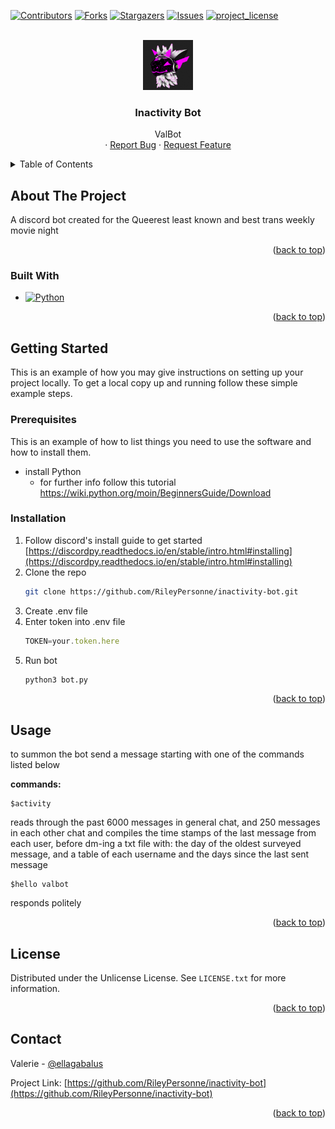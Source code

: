 <!-- Improved compatibility of back to top link: See: https://github.com/othneildrew/Best-README-Template/pull/73 -->
<a id="readme-top"></a>
<!--
*** Thanks for checking out the Best-README-Template. If you have a suggestion
*** that would make this better, please fork the repo and create a pull request
*** or simply open an issue with the tag "enhancement".
*** Don't forget to give the project a star!
*** Thanks again! Now go create something AMAZING! :D
-->



<!-- PROJECT SHIELDS -->
<!--
*** I'm using markdown "reference style" links for readability.
*** Reference links are enclosed in brackets [ ] instead of parentheses ( ).
*** See the bottom of this document for the declaration of the reference variables
*** for contributors-url, forks-url, etc. This is an optional, concise syntax you may use.
*** https://www.markdownguide.org/basic-syntax/#reference-style-links
-->
[![Contributors][contributors-shield]][contributors-url]
[![Forks][forks-shield]][forks-url]
[![Stargazers][stars-shield]][stars-url]
[![Issues][issues-shield]][issues-url]
[![project_license][license-shield]][license-url]


<!-- PROJECT LOGO -->
<br />
<div align="center">
  <a href="https://github.com/RileyPersonne/inactivity-bot">
    <img src="images/logo.png" alt="Logo" width="80" height="80">
  </a>

<h3 align="center">Inactivity Bot</h3>

  <p align="center">
    ValBot
    <br />
    &middot;
    <a href="https://github.com/RileyPersonne/inactivity-bot/issues/new?labels=bug&template=bug-report---.md">Report Bug</a>
    &middot;
    <a href="https://github.com/RileyPersonne/inactivity-bot/issues/new?labels=enhancement&template=feature-request---.md">Request Feature</a>
  </p>
</div>



<!-- TABLE OF CONTENTS -->
<details>
  <summary>Table of Contents</summary>
  <ol>
    <li>
      <a href="#about-the-project">About The Project</a>
      <ul>
        <li><a href="#built-with">Built With</a></li>
      </ul>
    </li>
    <li>
      <a href="#getting-started">Getting Started</a>
      <ul>
        <li><a href="#prerequisites">Prerequisites</a></li>
        <li><a href="#installation">Installation</a></li>
      </ul>
    </li>
    <li><a href="#usage">Usage</a></li>
    <li><a href="#license">License</a></li>
    <li><a href="#contact">Contact</a></li>
  </ol>
</details>



<!-- ABOUT THE PROJECT -->
## About The Project

A discord bot created for the Queerest least known and best trans weekly movie night
<p align="right">(<a href="#readme-top">back to top</a>)</p>



### Built With

* [![Python][Python]][Python]

<p align="right">(<a href="#readme-top">back to top</a>)</p>



<!-- GETTING STARTED -->
## Getting Started

This is an example of how you may give instructions on setting up your project locally.
To get a local copy up and running follow these simple example steps.

### Prerequisites

This is an example of how to list things you need to use the software and how to install them.
* install Python
  * for further info follow this tutorial https://wiki.python.org/moin/BeginnersGuide/Download

### Installation

1. Follow discord's install guide to get started [https://discordpy.readthedocs.io/en/stable/intro.html#installing](https://discordpy.readthedocs.io/en/stable/intro.html#installing)
2. Clone the repo
   ```sh
   git clone https://github.com/RileyPersonne/inactivity-bot.git
   ```
3. Create .env file
4. Enter token into .env file
    ```js
   TOKEN=your.token.here
    ```
5. Run bot
    ```sh
    python3 bot.py
    ```
<p align="right">(<a href="#readme-top">back to top</a>)</p>



<!-- USAGE EXAMPLES -->
## Usage
to summon the bot send a message starting with one of the commands listed below

<strong>commands:</strong>

    $activity

reads through the past 6000 messages in general chat, and 250 messages in each other chat and compiles the time stamps of the last message from each user, before dm-ing a txt file with: the day of the oldest surveyed message, and a table of each username and the days since the last sent message

    $hello valbot
responds politely
<p align="right">(<a href="#readme-top">back to top</a>)</p>

<!-- LICENSE -->
## License

Distributed under the Unlicense License. See `LICENSE.txt` for more information.

<p align="right">(<a href="#readme-top">back to top</a>)</p>



<!-- CONTACT -->
## Contact

Valerie - [@ellagabalus](https://discordapp.com/users/723728393476112405)

Project Link: [https://github.com/RileyPersonne/inactivity-bot](https://github.com/RileyPersonne/inactivity-bot)

<p align="right">(<a href="#readme-top">back to top</a>)</p>

<!-- MARKDOWN LINKS & IMAGES -->
<!-- https://www.markdownguide.org/basic-syntax/#reference-style-links -->
[contributors-shield]: https://img.shields.io/github/contributors/RileyPersonne/inactivity-bot.svg?style=for-the-badge
[contributors-url]: https://github.com/RileyPersonne/inactivity-bot/graphs/contributors
[forks-shield]: https://img.shields.io/github/forks/RileyPersonne/inactivity-bot.svg?style=for-the-badge
[forks-url]: https://github.com/RileyPersonne/inactivity-bot/network/members
[stars-shield]: https://img.shields.io/github/stars/RileyPersonne/inactivity-bot.svg?style=for-the-badge
[stars-url]: https://github.com/RileyPersonne/inactivity-bot/stargazers
[issues-shield]: https://img.shields.io/github/issues/RileyPersonne/inactivity-bot.svg?style=for-the-badge
[issues-url]: https://github.com/RileyPersonne/inactivity-bot/issues
[license-shield]: https://img.shields.io/github/license/RileyPersonne/inactivity-bot.svg?style=for-the-badge
[license-url]: https://github.com/RileyPersonne/inactivity-bot/blob/master/LICENSE.txt
[Python]: https://img.shields.io/badge/python-3670A0?style=for-the-badge&logo=python&logoColor=ffdd54
[Python-url]: https://python.org/